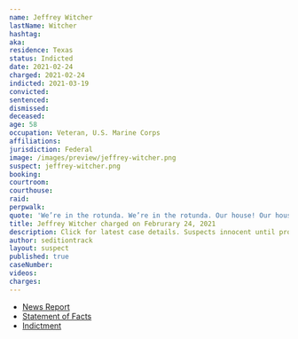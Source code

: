 ```yaml
---
name: Jeffrey Witcher
lastName: Witcher
hashtag:
aka:
residence: Texas
status: Indicted
date: 2021-02-24
charged: 2021-02-24
indicted: 2021-03-19
convicted:
sentenced:
dismissed:
deceased:
age: 58
occupation: Veteran, U.S. Marine Corps
affiliations:
jurisdiction: Federal
image: /images/preview/jeffrey-witcher.png
suspect: jeffrey-witcher.png
booking:
courtroom:
courthouse:
raid:
perpwalk:
quote: 'We’re in the rotunda. We’re in the rotunda. Our house! Our house!'
title: Jeffrey Witcher charged on Februrary 24, 2021
description: Click for latest case details. Suspects innocent until proven guilty.
author: seditiontrack
layout: suspect
published: true
caseNumber:
videos:
charges:
---
```

- [News Report](https://www.msn.com/en-us/news/us/capitol-rioters-posted-video-claiming-they-crashed-the-white-house/ar-BB1ezT8G)
- [Statement of Facts](https://www.justice.gov/usao-dc/case-multi-defendant/file/1378401/download)
- [Indictment](https://www.justice.gov/usao-dc/case-multi-defendant/file/1378236/download)
